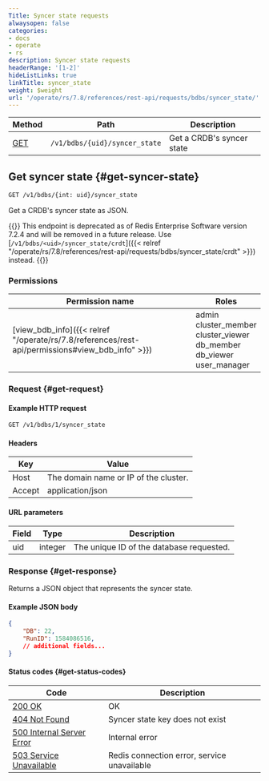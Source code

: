 ```yaml
---
Title: Syncer state requests
alwaysopen: false
categories:
- docs
- operate
- rs
description: Syncer state requests
headerRange: '[1-2]'
hideListLinks: true
linkTitle: syncer_state
weight: $weight
url: '/operate/rs/7.8/references/rest-api/requests/bdbs/syncer_state/'
---
```


| Method | Path | Description |
|--------|------|-------------|
| [GET](#get-syncer-state) | `/v1/bdbs/{uid}/syncer_state` | Get a CRDB's syncer state |

## Get syncer state {#get-syncer-state}

```sh
GET /v1/bdbs/{int: uid}/syncer_state
```

Get a CRDB's syncer state as JSON.

{{<warning>}}
This endpoint is deprecated as of Redis Enterprise Software version 7.2.4 and will be removed in a future release. Use [`/v1/bdbs/<uid>/syncer_state/crdt`]({{< relref "/operate/rs/7.8/references/rest-api/requests/bdbs/syncer_state/crdt" >}}) instead.
{{</warning>}}

### Permissions

| Permission name | Roles   |
|-----------------|---------|
| [view_bdb_info]({{< relref "/operate/rs/7.8/references/rest-api/permissions#view_bdb_info" >}}) |  admin<br />cluster_member<br />cluster_viewer<br />db_member<br />db_viewer<br />user_manager |

### Request {#get-request}

#### Example HTTP request

```sh
GET /v1/bdbs/1/syncer_state
```

#### Headers

| Key | Value |
|-----|-------|
| Host | The domain name or IP of the cluster. |
| Accept | application/json |

#### URL parameters

| Field | Type | Description |
|-------|------|-------------|
| uid | integer | The unique ID of the database requested. |

### Response {#get-response}

Returns a JSON object that represents the syncer state.

#### Example JSON body

```json
{
    "DB": 22,
    "RunID": 1584086516,
    // additional fields...
}
```

#### Status codes {#get-status-codes}

| Code | Description |
|------|-------------|
| [200 OK](http://www.w3.org/Protocols/rfc2616/rfc2616-sec10.html#sec10.2.1) | OK |
| [404 Not Found](https://www.w3.org/Protocols/rfc2616/rfc2616-sec10.html#sec10.4.5) | Syncer state key does not exist |
| [500 Internal Server Error](https://www.w3.org/Protocols/rfc2616/rfc2616-sec10.html#sec10.5.1) | Internal error |
| [503 Service Unavailable](https://www.w3.org/Protocols/rfc2616/rfc2616-sec10.html#sec10.5.4) | Redis connection error, service unavailable |
